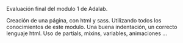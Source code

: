 Evaluación final del modulo 1 de Adalab.

Creación de una página, con html y sass.
Utilizando todos los conocimientos de este modulo. Una buena indentación, un correcto lenguaje html.
Uso de partials, mixins, variables, animaciones ...
